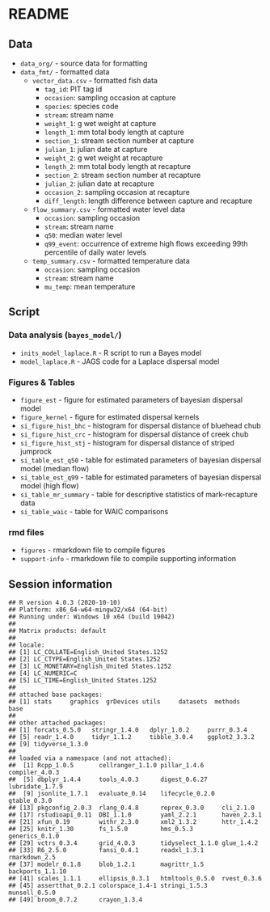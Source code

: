 README
================

## Data

  - `data_org/` - source data for formatting
  - `data_fmt/` - formatted data
      - `vector_data.csv` - formatted fish data
          - `tag_id`: PIT tag id
          - `occasion`: sampling occasion at capture
          - `species`: species code
          - `stream`: stream name
          - `weight_1`: g wet weight at capture
          - `length_1`: mm total body length at capture
          - `section_1`: stream section number at capture
          - `julian_1`: julian date at capture
          - `weight_2`: g wet weight at recapture
          - `length_2`: mm total body length at recapture
          - `section_2`: stream section number at recapture
          - `julian_2`: julian date at recapture
          - `occasion_2`: sampling occasion at recapture
          - `diff_length`: length difference between capture and
            recapture
      - `flow_summary.csv` - formatted water level data
          - `occasion`: sampling occasion
          - `stream`: stream name
          - `q50`: median water level
          - `q99_event`: occurrence of extreme high flows exceeding 99th
            percentile of daily water levels
      - `temp_summary.csv` - formatted temperature data
          - `occasion`: sampling occasion
          - `stream`: stream name
          - `mu_temp`: mean temperature

## Script

### Data analysis (`bayes_model/`)

  - `inits_model_laplace.R` - R script to run a Bayes model
  - `model_laplace.R` - JAGS code for a Laplace dispersal model

### Figures & Tables

  - `figure_est` - figure for estimated parameters of bayesian dispersal
    model
  - `figure_kernel` - figure for estimated dispersal kernels
  - `si_figure_hist_bhc` - histogram for dispersal distance of bluehead
    chub
  - `si_figure_hist_crc` - histogram for dispersal distance of creek
    chub
  - `si_figure_hist_stj` - histogram for dispersal distance of striped
    jumprock
  - `si_table_est_q50` - table for estimated parameters of bayesian
    dispersal model (median flow)
  - `si_table_est_q99` - table for estimated parameters of bayesian
    dispersal model (high flow)
  - `si_table_mr_summary` - table for descriptive statistics of
    mark-recapture data
  - `si_table_waic` - table for WAIC comparisons

### rmd files

  - `figures` - rmarkdown file to compile figures
  - `support-info` - rmarkdown file to compile supporting information

## Session information

    ## R version 4.0.3 (2020-10-10)
    ## Platform: x86_64-w64-mingw32/x64 (64-bit)
    ## Running under: Windows 10 x64 (build 19042)
    ## 
    ## Matrix products: default
    ## 
    ## locale:
    ## [1] LC_COLLATE=English_United States.1252 
    ## [2] LC_CTYPE=English_United States.1252   
    ## [3] LC_MONETARY=English_United States.1252
    ## [4] LC_NUMERIC=C                          
    ## [5] LC_TIME=English_United States.1252    
    ## 
    ## attached base packages:
    ## [1] stats     graphics  grDevices utils     datasets  methods   base     
    ## 
    ## other attached packages:
    ## [1] forcats_0.5.0   stringr_1.4.0   dplyr_1.0.2     purrr_0.3.4    
    ## [5] readr_1.4.0     tidyr_1.1.2     tibble_3.0.4    ggplot2_3.3.2  
    ## [9] tidyverse_1.3.0
    ## 
    ## loaded via a namespace (and not attached):
    ##  [1] Rcpp_1.0.5       cellranger_1.1.0 pillar_1.4.6     compiler_4.0.3  
    ##  [5] dbplyr_1.4.4     tools_4.0.3      digest_0.6.27    lubridate_1.7.9 
    ##  [9] jsonlite_1.7.1   evaluate_0.14    lifecycle_0.2.0  gtable_0.3.0    
    ## [13] pkgconfig_2.0.3  rlang_0.4.8      reprex_0.3.0     cli_2.1.0       
    ## [17] rstudioapi_0.11  DBI_1.1.0        yaml_2.2.1       haven_2.3.1     
    ## [21] xfun_0.19        withr_2.3.0      xml2_1.3.2       httr_1.4.2      
    ## [25] knitr_1.30       fs_1.5.0         hms_0.5.3        generics_0.1.0  
    ## [29] vctrs_0.3.4      grid_4.0.3       tidyselect_1.1.0 glue_1.4.2      
    ## [33] R6_2.5.0         fansi_0.4.1      readxl_1.3.1     rmarkdown_2.5   
    ## [37] modelr_0.1.8     blob_1.2.1       magrittr_1.5     backports_1.1.10
    ## [41] scales_1.1.1     ellipsis_0.3.1   htmltools_0.5.0  rvest_0.3.6     
    ## [45] assertthat_0.2.1 colorspace_1.4-1 stringi_1.5.3    munsell_0.5.0   
    ## [49] broom_0.7.2      crayon_1.3.4
